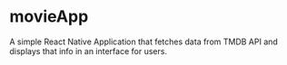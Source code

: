 # movieApp

A simple React Native Application that fetches data from TMDB API and displays that info in an interface for users.